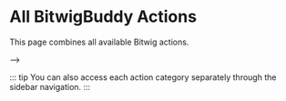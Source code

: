 # All BitwigBuddy Actions

This page combines all available Bitwig actions.


<!--@include: ./bitwigbuddy-actions/clip.md-->



<!--@include: ./bitwigbuddy-actions/device.md-->



<!--@include: ./bitwigbuddy-actions/drum-pad.md-->



<!--@include: ./bitwigbuddy-actions/state-functions.md-->



<!--@include: ./bitwigbuddy-actions/step.md-->



<!--@include: ./bitwigbuddy-actions/track.md-->



<!--@include: ./bitwigbuddy-actions/transport.md-->



<!--@include: ./bitwigbuddy-actions/utility.md-->

<!-- You can add other action categories here
Example:
## Mixer Actions
<!--@include: ./bitwig-actions/mixer.md-->
-->

::: tip
You can also access each action category separately through the sidebar navigation.
:::